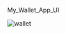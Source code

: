My_Wallet_App_UI

![wallet](https://user-images.githubusercontent.com/71192958/182784378-eb98a38f-8e1a-4c3f-ac0a-fb43b6ff0d9d.jpeg)
